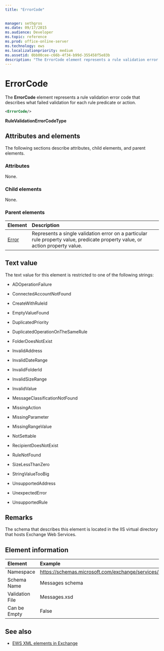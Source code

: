 ```yaml
---
title: "ErrorCode"
 
 
manager: sethgros
ms.date: 09/17/2015
ms.audience: Developer
ms.topic: reference
ms.prod: office-online-server
ms.technology: ews
ms.localizationpriority: medium
ms.assetid: 0bb00cee-c66b-4f34-b99d-355458f5e83b
description: "The ErrorCode element represents a rule validation error code that describes what failed validation for each rule predicate or action."
---
```


# ErrorCode

The **ErrorCode** element represents a rule validation error code that describes what failed validation for each rule predicate or action. 
  
```XML
<ErrorCode/>
```

 **RuleValidationErrorCodeType**
## Attributes and elements

The following sections describe attributes, child elements, and parent elements.
  
### Attributes

None.
  
### Child elements

None.
  
### Parent elements

|**Element**|**Description**|
|:-----|:-----|
|[Error](error.md) <br/> |Represents a single validation error on a particular rule property value, predicate property value, or action property value.  <br/> |
   
## Text value

The text value for this element is restricted to one of the following strings:
  
- ADOperationFailure
    
- ConnectedAccountNotFound
    
- CreateWithRuleId
    
- EmptyValueFound
    
- DuplicatedPriority
    
- DuplicatedOperationOnTheSameRule
    
- FolderDoesNotExist
    
- InvalidAddress
    
- InvalidDateRange
    
- InvalidFolderId
    
- InvalidSizeRange
    
- InvalidValue
    
- MessageClassificationNotFound
    
- MissingAction
    
- MissingParameter
    
- MissingRangeValue
    
- NotSettable
    
- RecipientDoesNotExist
    
- RuleNotFound
    
- SizeLessThanZero
    
- StringValueTooBig
    
- UnsupportedAddress
    
- UnexpectedError
    
- UnsupportedRule
    
## Remarks

The schema that describes this element is located in the IIS virtual directory that hosts Exchange Web Services.
  
## Element information

| Element | Example |
|:-----|:-----|
|Namespace  <br/> |https://schemas.microsoft.com/exchange/services/2006/messages  <br/> |
|Schema Name  <br/> |Messages schema  <br/> |
|Validation File  <br/> |Messages.xsd  <br/> |
|Can be Empty  <br/> |False  <br/> |
   
## See also



- [EWS XML elements in Exchange](ews-xml-elements-in-exchange.md)


